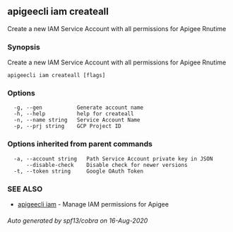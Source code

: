 ## apigeecli iam createall

Create a new IAM Service Account with all permissions for Apigee Rnutime

### Synopsis

Create a new IAM Service Account with all permissions for Apigee Rnutime

```
apigeecli iam createall [flags]
```

### Options

```
  -g, --gen           Generate account name
  -h, --help          help for createall
  -n, --name string   Service Account Name
  -p, --prj string    GCP Project ID
```

### Options inherited from parent commands

```
  -a, --account string   Path Service Account private key in JSON
      --disable-check    Disable check for newer versions
  -t, --token string     Google OAuth Token
```

### SEE ALSO

* [apigeecli iam](apigeecli_iam.md)	 - Manage IAM permissions for Apigee

###### Auto generated by spf13/cobra on 16-Aug-2020
